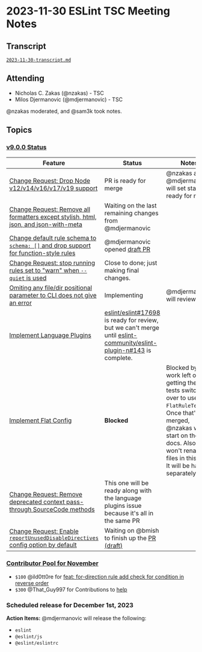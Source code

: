 # 2023-11-30 ESLint TSC Meeting Notes

## Transcript

[`2023-11-30-transcript.md`](2023-11-30-transcript.md)

## Attending

* Nicholas C. Zakas (@nzakas) - TSC
* Milos Djermanovic (@mdjermanovic) - TSC

@nzakas moderated, and @sam3k took notes.

## Topics

### [v9.0.0 Status](https://github.com/orgs/eslint/projects/4/views/2) 

| Feature | Status | Notes |
| ------- | -- | -- |
| [Change Request: Drop Node v12/v14/v16/v17/v19 support](https://github.com/eslint/eslint/issues/17595) | PR is ready for merge | @nzakas and @mdjermanovic will set status to ready for merge |
| [Change Request: Remove all formatters except stylish, html, json, and json-with-meta](https://github.com/eslint/eslint/issues/17524) | Waiting on the last remaining changes from @mdjermanovic | |
| [Change default rule schema to `schema: []` and drop support for function-style rules](https://github.com/eslint/eslint/issues/14709) | @mdjermanovic opened [draft PR](https://github.com/eslint/eslint/pull/17792) | |
| [Change Request: stop running rules set to "warn" when `--quiet` is used](https://github.com/eslint/eslint/issues/16450) | Close to done; just making final changes. | |
| [Omiting any file/dir positional parameter to CLI does not give an error](https://github.com/eslint/eslint/issues/14308) | Implementing | @mdjermanovic will review soon |
| [Implement Language Plugins](https://github.com/eslint/eslint/issues/16999) | [eslint/eslint#17698](https://github.com/eslint/eslint/pull/17698) is ready for review, but we can't merge until [eslint-community/eslint-plugin-n#143](https://github.com/eslint-community/eslint-plugin-n/issues/143) is complete.  | |
| [Implement Flat Config](https://github.com/eslint/eslint/issues/13481) | **Blocked** | Blocked by work left on getting the rule tests switched over to use `FlatRuleTester`. Once that's merged, @nzakas will start on the docs. Also, we won't rename files in this PR. It will be handle separately. |
| [Change Request: Remove deprecated context pass-through SourceCode methods](https://github.com/eslint/eslint/issues/17520) | This one will be ready along with the language plugins issue because it's all in the same PR | |
| [Change Request: Enable `reportUnusedDisableDirectives` config option by default](https://github.com/eslint/eslint/issues/15466) | Waiting on @bmish to finish up the [PR (draft)](https://github.com/eslint/eslint/pull/17212) | |

### [Contributor Pool for November](https://github.com/issues?q=org%3Aeslint+label%3A%22contributor+pool%22+merged%3A2023-11-01..2023-11-30)

* `$100` @ild0tt0re for [feat: for-direction rule add check for condition in reverse order](https://github.com/eslint/eslint/pull/17755) 
* `$300` @That_Guy997 for Contributions to [help](https://discord.com/channels/688543509199716507/1059928426217209896)

### Scheduled release for December 1st, 2023

**Action Items:** @mdjermanovic will release the following:
* `eslint`
* `@eslint/js`
* `@eslint/eslintrc`


